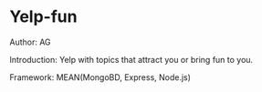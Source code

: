 # Yelp-fun

Author: AG

Introduction: Yelp with topics that attract you or bring fun to you.

Framework: MEAN(MongoBD, Express, Node.js)
